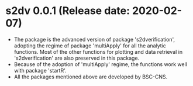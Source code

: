 # s2dv 0.0.1 (Release date: 2020-02-07)
- The package is the advanced version of package 's2dverification', adopting the regime of package 'multiApply' for all the analytic functions. Most of the other functions for plotting and data retrieval in 's2dverification' are also preserved in this package.
- Because of the adoption of 'multiApply' regime, the functions work well with package 'startR'. 
- All the packages mentioned above are developed by BSC-CNS.

